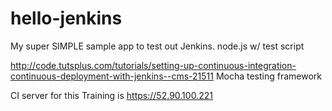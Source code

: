 # hello-jenkins
My super SIMPLE sample app to test out Jenkins. node.js w/ test script

http://code.tutsplus.com/tutorials/setting-up-continuous-integration-continuous-deployment-with-jenkins--cms-21511
Mocha testing framework


CI server for this Training is https://52.90.100.221

